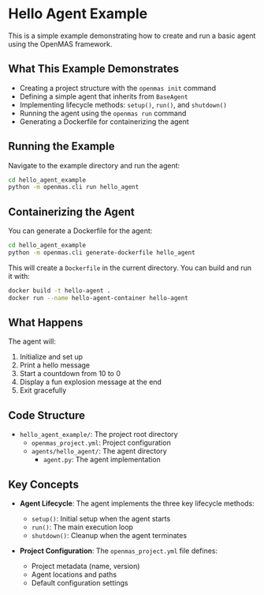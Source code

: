 # Hello Agent Example

This is a simple example demonstrating how to create and run a basic agent using the OpenMAS framework.

## What This Example Demonstrates

- Creating a project structure with the `openmas init` command
- Defining a simple agent that inherits from `BaseAgent`
- Implementing lifecycle methods: `setup()`, `run()`, and `shutdown()`
- Running the agent using the `openmas run` command
- Generating a Dockerfile for containerizing the agent

## Running the Example

Navigate to the example directory and run the agent:

```bash
cd hello_agent_example
python -m openmas.cli run hello_agent
```

## Containerizing the Agent

You can generate a Dockerfile for the agent:

```bash
cd hello_agent_example
python -m openmas.cli generate-dockerfile hello_agent
```

This will create a `Dockerfile` in the current directory. You can build and run it with:

```bash
docker build -t hello-agent .
docker run --name hello-agent-container hello-agent
```

## What Happens

The agent will:
1. Initialize and set up
2. Print a hello message
3. Start a countdown from 10 to 0
4. Display a fun explosion message at the end
5. Exit gracefully

## Code Structure

- `hello_agent_example/`: The project root directory
  - `openmas_project.yml`: Project configuration
  - `agents/hello_agent/`: The agent directory
    - `agent.py`: The agent implementation

## Key Concepts

- **Agent Lifecycle**: The agent implements the three key lifecycle methods:
  - `setup()`: Initial setup when the agent starts
  - `run()`: The main execution loop
  - `shutdown()`: Cleanup when the agent terminates

- **Project Configuration**: The `openmas_project.yml` file defines:
  - Project metadata (name, version)
  - Agent locations and paths
  - Default configuration settings
